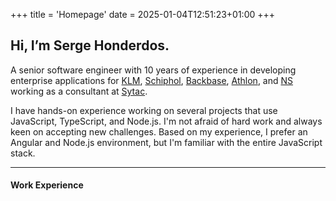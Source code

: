 +++
title = 'Homepage'
date = 2025-01-04T12:51:23+01:00
+++
## Hi, I’m Serge Honderdos.

A senior software engineer with 10 years of experience in developing enterprise applications for [KLM](http://www.klm.nl/en), [Schiphol](https://www.schiphol.nl/en), [Backbase](https://www.backbase.com), [Athlon](https://www.athlon.com), and [NS](https://www.ns.nl/en) working as a consultant at [Sytac](https://sytac.io/).

I have hands-on experience working on several projects that use JavaScript, TypeScript, and Node.js. I'm not afraid of hard work and always keen on accepting new challenges. Based on my experience, I prefer an Angular and Node.js environment, but I'm familiar with the entire JavaScript stack.

---
#### Work Experience
